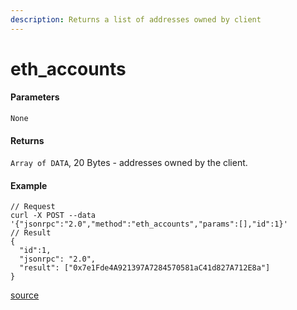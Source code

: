 ```yaml
---
description: Returns a list of addresses owned by client
---
```


# eth\_accounts

#### Parameters

`None`

#### Returns

`Array of DATA`, 20 Bytes - addresses owned by the client.

#### Example

```
// Request
curl -X POST --data '{"jsonrpc":"2.0","method":"eth_accounts","params":[],"id":1}'
// Result
{
  "id":1,
  "jsonrpc": "2.0",
  "result": ["0x7e1Fde4A921397A7284570581aC41d827A712E8a"]
}
```

[source](https://ethereum.org/en/developers/docs/apis/json-rpc/#eth\_accounts)
